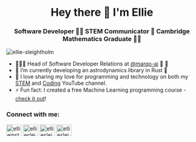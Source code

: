 <h1 align="center">Hey there 👋 I'm Ellie</h1>
<h3 align="center">Software Developer 👩‍💻 STEM Communicator 🚀 Cambridge Mathematics Graduate 👩‍🎓</h3>

<p align="left"> <img src="https://komarev.com/ghpvc/?username=ellie-sleightholm&label=Profile%20views&color=0e75b6&style=flat" alt="ellie-sleightholm" /> </p>

- 👩🏼‍💻 Head of Software Developer Relations at [@marqo-ai](https://github.com/marqo-ai) 🦛 🚀 
- 🌱 I’m currently developing an astrodynamics library in Rust 🦀 
- 🚀 I love sharing my love for programming and technology on both my [STEM](https://www.youtube.com/elliesleightholm) and [Coding](https://www.youtube.com/codeofthefuture) YouTube channel. 
- ⚡ Fun fact: I created a free Machine Learning programming course - [check it out](https://marqo.ai/courses/fine-tuning-embedding-models)! 

<h3 align="left">Connect with me:</h3>
<p align="left">
<a href="https://instagram.com/ellieinstem" target="blank"><img align="center" src="https://raw.githubusercontent.com/rahuldkjain/github-profile-readme-generator/master/src/images/icons/Social/instagram.svg" alt="ellieinstem" height="30" width="40" /></a>
<a href="https://youtube.com/elliesleightholm" target="blank"><img align="center" src="https://raw.githubusercontent.com/rahuldkjain/github-profile-readme-generator/master/src/images/icons/Social/youtube.svg" alt="elliesleightholm" height="30" width="40" /></a>
<a href="https://linkedin.com/in/elliesleightholm" target="blank"><img align="center" src="https://raw.githubusercontent.com/rahuldkjain/github-profile-readme-generator/master/src/images/icons/Social/linked-in-alt.svg" alt="elliesleightholm" height="30" width="40" /></a>
<a href="https://x.com/elsleightholm" target="blank"><img align="center" src="https://raw.githubusercontent.com/rahuldkjain/github-profile-readme-generator/master/src/images/icons/Social/twitter.svg" alt="elliesleightholm" height="30" width="40" /></a>
</p>

<!-- 
<h3 align="left">Languages and Tools:</h3>
<p align="left"> 
  <a href="https://pandas.pydata.org/" target="_blank" rel="noreferrer"> 
    <img src="https://upload.wikimedia.org/wikipedia/commons/0/0f/Original_Ferris.svg" alt="pandas" width="40" height="40"/> 
  </a> 
  <a href="https://www.python.org" target="_blank" rel="noreferrer"> 
    <img src="https://raw.githubusercontent.com/devicons/devicon/master/icons/python/python-original.svg" alt="python" width="40" height="40"/> 
  </a> 
  <a href="https://scikit-learn.org/" target="_blank" rel="noreferrer"> 
    <img src="https://upload.wikimedia.org/wikipedia/commons/0/05/Scikit_learn_logo_small.svg" alt="scikit_learn" width="40" height="40"/> 
</p>
-->

<!--  <p align="center"> <img src=https://github-readme-stats.vercel.app/api?username=ellie-sleightholm&show_icons=true alt=rahuldkjain /> </p> -->
